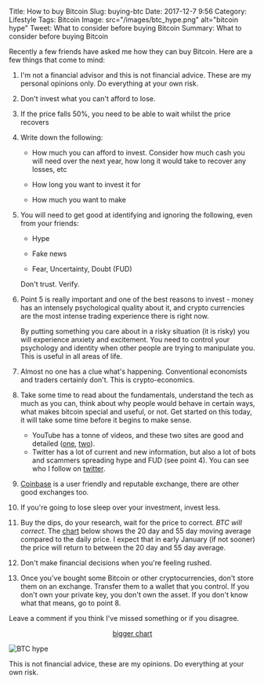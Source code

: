 Title: How to buy Bitcoin
Slug: buying-btc
Date: 2017-12-7 9:56
Category: Lifestyle 
Tags: Bitcoin
Image: src="/images/btc_hype.png" alt="bitcoin hype"
Tweet: What to consider before buying Bitcoin
Summary: What to consider before buying Bitcoin

Recently a few friends have asked me how they can buy Bitcoin. Here are a few things that come to mind:

1. I'm not a financial advisor and this is not financial advice. These are my personal opinions only. Do everything at your own risk.

2. Don't invest what you can't afford to lose.

3. If the price falls 50%, you need to be able to wait whilst the price recovers

4. Write down the following:

    * How much you can afford to invest. Consider how much cash you will need over the next year, how long it would take to recover any losses, etc

    * How long you want to invest it for

    * How much you want to make

5. You will need to get good at identifying and ignoring the following, even from your friends:

    * Hype

    * Fake news 

    * Fear, Uncertainty, Doubt (FUD) 

    Don't trust. Verify.

6. Point 5 is really important and one of the best reasons to invest - money has an intensely psychological quality about it, and crypto currencies are the most intense trading experience there is right now. 

    By putting something you care about in a risky situation (it is risky) you will experience anxiety and excitement. You need to control your psychology and identity when other people are trying to manipulate you. This is useful in all areas of life.

7. Almost no one has a clue what's happening. Conventional economists and traders certainly don't. This is crypto-economics.

8. Take some time to read about the fundamentals, understand the tech as much as you can, think about why people would behave in certain ways, what makes bitcoin special and useful, or not. Get started on this today, it will take some time before it begins to make sense.

    * YouTube has a tonne of videos, and these two sites are good and detailed ([one](http://lopp.net/bitcoin.html), [two](http://nakamotoinstitute.org/)). 
    * Twitter has a lot of current and new information, but also a lot of bots and scammers spreading hype and FUD (see point 4). You can see who I follow on [twitter](https://twitter.com/johnmathews/following).

9. [Coinbase](http://www.coinbase.com) is a user friendly and reputable exchange, there are other good exchanges too. 

10. If you're going to lose sleep over your investment, invest less.

11. Buy the dips, do your research, wait for the price to correct.  _BTC will correct_. The [chart](https://uk.tradingview.com/x/TrL9SA7o/) below shows the 20 day and 55 day moving average compared to the daily price. I expect that in early January (if not sooner) the price will return to between the 20 day and 55 day average. 

12. Don't make financial decisions when you're feeling rushed.

13. Once you've bought some Bitcoin or other cryptocurrencies, don't store them on an exchange. Transfer them to a wallet that you control. If you don't own your private key, you don't own the asset. If you don't know what that means, go to point 8. 

Leave a comment if you think I've missed something or if you disagree.

[<p align="center">bigger chart</p>](https://uk.tradingview.com/x/TrL9SA7o/)
![BTC hype]({filename}../images/btc_hype.png)


This is not financial advice, these are my opinions. Do everything at your own risk.